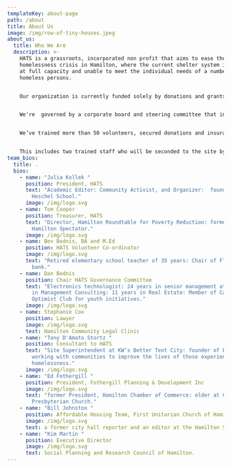 ```yaml
---
templateKey: about-page
path: /about
title: About Us
image: /img/row-of-tiny-houses.jpeg
about_us:
  title: Who We Are
  description: >-
    HATS is a grassroots, incorporated non profit that aims to ease the
    homelessness crisis in Hamilton, where the current shelter system is often
    at full capacity and unable to meet the individual needs of a number of
    homeless persons.


    Our organization is currently funded solely by donations and grants. 


    We're  governed by a corporate board and steering committee that includes professionals with years of non-profit experience, serving the unhoused and marginalized members of the Hamilton community.


    We’ve trained more than 50 volunteers, secured donations and insurance, and coordinated support service delivery with existing agencies.


    This includes two trained staff who will be seconded to the site by Wesley Urban Ministries.
team_bios:
  title: .
  bios:
    - name: "Julia Kollek "
      position: President, HATS
      text: "Academic Editor: Community Activist, and Organizer:  founder, Kehila
        Heschel School."
      image: /img/logo.svg
    - name: Tom Cooper
      position: Treasurer, HATS
      text: "Director, Hamilton Roundtable for Poverty Reduction: former columnist,
        Hamilton Spectator."
      image: /img/logo.svg
    - name: Bev Bednis, BA and M.Ed
      position: HATS Volunteer Co-ordinator
      image: /img/logo.svg
      text: "Retired elementary school teacher of 35 years: Chair of Flamborough food
        bank."
    - name: Dan Bednis
      position: Chair HATS Governance Committee
      text: "Electronics technologist: 24 years in senior management at BELL: 15 years
        in Management Consulting: 11 years in Real Estate: Member of Carlisle
        Optimist Club for youth initiatives."
      image: /img/logo.svg
    - name: Stephanie Cox
      position: Lawyer
      image: /img/logo.svg
      text: Hamilton Community Legal Clinic
    - name: "Tony D'Amato Stortz "
      position: Consultant to HATS
      text: "Site Superintendent at KW’s Better Tent City: founder of BetterStreet,
        working with communities to improve the lives of those experiencing
        homelessness."
      image: /img/logo.svg
    - name: "Ed Fothergill "
      position: President, Fothergill Planning & Development Inc
      image: /img/logo.svg
      text: "former President, Hamilton Chamber of Commerce: elder at Chedoke
        Presbyterian Church."
    - name: "Bill Johnston "
      position: Affordable Housing Team, First Unitarian Church of Hamilton
      image: /img/logo.svg
      text: a former city hall reporter and an editor at the Hamilton Spectator.
    - name: "Kim Martin "
      position: Executive Director
      image: /img/logo.svg
      text: Social Planning and Research Council of Hamilton.
---
```

